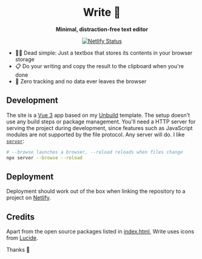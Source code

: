 <h1 align="center">
  Write 🙉
</h1>

<p align="center">
  <strong>Minimal, distraction-free text editor</strong>
</p>

<p align="center">
<a href="https://app.netlify.com/sites/andreasphil-write/deploys">
   <img src="https://api.netlify.com/api/v1/badges/a3ce0cd2-fe7d-4e06-a7b3-6054931da36c/deploy-status" alt="Netlify Status" />
</a>
</p>

- 🧘‍♀️ Dead simple: Just a textbox that stores its contents in your browser storage
- 📋 Do your writing and copy the result to the clipboard when you're done
- 🤝 Zero tracking and no data ever leaves the browser

## Development

The site is a [Vue 3](https://vuejs.org) app based on my [Unbuild](https://github.com/andreasphil/unbuild) template. The setup doesn't use any build steps or package management. You'll need a HTTP server for serving the project during development, since features such as JavaScript modules are not supported by the file protocol. Any server will do. I like [`servor`](https://github.com/lukejacksonn/servor):

```sh
# --browse launches a browser, --reload reloads when files change
npx servor --browse --reload
```

## Deployment

Deployment should work out of the box when linking the repository to a project on [Netlify](https://netlify.com).

## Credits

Apart from the open source packages listed in [index.html](index.html), Write uses icons from [Lucide](https://lucide.dev).

Thanks 🙏
